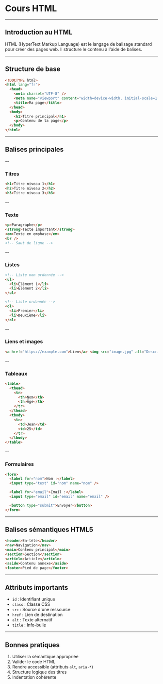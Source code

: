 # Cours HTML

---

## Introduction au HTML

HTML (HyperText Markup Language) est le langage de balisage standard pour créer des pages web. Il structure le contenu à l'aide de balises.

---

## Structure de base

```html
<!DOCTYPE html>
<html lang="fr">
  <head>
    <meta charset="UTF-8" />
    <meta name="viewport" content="width=device-width, initial-scale=1.0" />
    <title>Ma page</title>
  </head>
  <body>
    <h1>Titre principal</h1>
    <p>Contenu de la page</p>
  </body>
</html>
```

---

## Balises principales

--

### Titres

```html
<h1>Titre niveau 1</h1>
<h2>Titre niveau 2</h2>
<h3>Titre niveau 3</h3>
```

--

### Texte

```html
<p>Paragraphe</p>
<strong>Texte important</strong>
<em>Texte en emphase</em>
<br />
<!-- Saut de ligne -->
```

--

### Listes

```html
<!-- Liste non ordonnée -->
<ul>
  <li>Élément 1</li>
  <li>Élément 2</li>
</ul>

<!-- Liste ordonnée -->
<ol>
  <li>Premier</li>
  <li>Deuxième</li>
</ol>
```

--

### Liens et images

```html
<a href="https://example.com">Lien</a> <img src="image.jpg" alt="Description" />
```

--

### Tableaux

```html
<table>
  <thead>
    <tr>
      <th>Nom</th>
      <th>Âge</th>
    </tr>
  </thead>
  <tbody>
    <tr>
      <td>Jean</td>
      <td>25</td>
    </tr>
  </tbody>
</table>
```

--

### Formulaires

```html
<form>
  <label for="nom">Nom :</label>
  <input type="text" id="nom" name="nom" />

  <label for="email">Email :</label>
  <input type="email" id="email" name="email" />

  <button type="submit">Envoyer</button>
</form>
```

---

## Balises sémantiques HTML5

```html
<header>En-tête</header>
<nav>Navigation</nav>
<main>Contenu principal</main>
<section>Section</section>
<article>Article</article>
<aside>Contenu annexe</aside>
<footer>Pied de page</footer>
```

---

## Attributs importants

- `id` : Identifiant unique
- `class` : Classe CSS
- `src` : Source d'une ressource
- `href` : Lien de destination
- `alt` : Texte alternatif
- `title` : Info-bulle

---

## Bonnes pratiques

1. Utiliser la sémantique appropriée
2. Valider le code HTML
3. Rendre accessible (attributs `alt`, `aria-*`)
4. Structure logique des titres
5. Indentation cohérente
